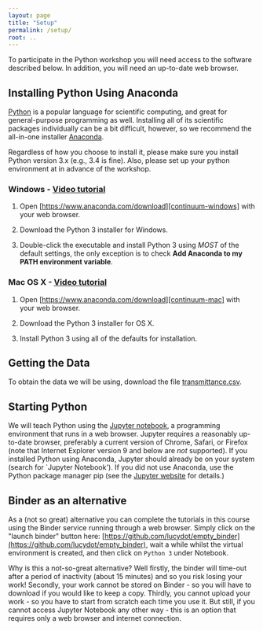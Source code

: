 ```yaml
---
layout: page
title: "Setup"
permalink: /setup/
root: ..
---
```


To participate in the Python workshop you will need access to the software described below.
In addition, you will need an up-to-date web browser.

## Installing Python Using Anaconda

[Python][python] is a popular language for scientific computing, and great for
general-purpose programming as well. Installing all of its scientific packages
individually can be a bit difficult, however, so we recommend the all-in-one
installer [Anaconda][anaconda].

Regardless of how you choose to install it, please make sure you install Python
version 3.x (e.g., 3.4 is fine). Also, please set up your python environment at 
in advance of the workshop.  

### Windows - [Video tutorial][video-windows]

1. Open [https://www.anaconda.com/download][continuum-windows]
   with your web browser.

2. Download the Python 3 installer for Windows.

3. Double-click the executable and install Python 3 using _MOST_ of the
   default settings, the only exception is to check **Add Anaconda to my PATH environment variable**.

### Mac OS X - [Video tutorial][video-mac]

1. Open [https://www.anaconda.com/download][continuum-mac]
   with your web browser.

2. Download the Python 3 installer for OS X.

3. Install Python 3 using all of the defaults for installation.

## Getting the Data

To obtain the data we will be using, download the file 
[transmittance.csv]({{page.root}}/data/transmittance.csv).

## Starting Python

We will teach Python using the [Jupyter notebook][jupyter], a 
programming environment that runs in a web browser. Jupyter requires a reasonably 
up-to-date browser, preferably a current version of Chrome, Safari, or Firefox 
(note that Internet Explorer version 9 and below are *not* supported). If you 
installed Python using Anaconda, Jupyter should already be on your system (search for `Jupyter Notebook'). If 
you did not use Anaconda, use the Python package manager pip
(see the [Jupyter website][jupyter-install] for details.)

## Binder as an alternative

As a (not so great) alternative you can complete the tutorials in this course using the Binder service running through a web browser. Simply click on the "launch binder" button here: [https://github.com/lucydot/empty_binder](https://github.com/lucydot/empty_binder), wait a while whilst the virtual environment is created, and then click on `Python 3` under Notebook.

Why is this a not-so-great alternative? Well firstly, the binder will time-out after a period of inactivity (about 15 minutes) and so you risk losing your work! Secondly, your work cannot be stored on Binder - so you will have to download if you would like to keep a copy. Thirdly, you cannot upload your work - so you have to start from scratch each time you use it. But still, if you cannot access Jupyter Notebook any other way - this is an option that requires only a web browser and internet connection.

[anaconda]: https://www.anaconda.com/
[continuum-mac]: https://www.anaconda.com/download/#macos
[continuum-linux]: https://www.anaconda.com/download/#linux
[continuum-windows]: https://www.anaconda.com/download/#windows
[jupyter]: http://jupyter.org/
[jupyter-install]: http://jupyter.readthedocs.io/en/latest/install.html#optional-for-experienced-python-developers-installing-jupyter-with-pip
[python]: https://python.org
[video-mac]: https://www.youtube.com/watch?v=TcSAln46u9U
[video-windows]: https://www.youtube.com/watch?v=xxQ0mzZ8UvA




  
